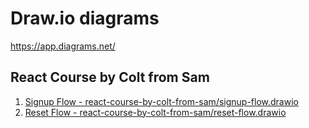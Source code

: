 # Draw.io diagrams
https://app.diagrams.net/

## React Course by Colt from Sam
1. [Signup Flow - react-course-by-colt-from-sam/signup-flow.drawio](https://app.diagrams.net/#Hsamuelsalomonv%2Fdiagrams%2Fmain%2Freact-course-by-colt-from-sam%2Fsignup-flow.drawio#%7B%22pageId%22%3A%229361dd3d-8414-5efd-6122-117bd74ce7a7%22%7D) 
2. [Reset Flow - react-course-by-colt-from-sam/reset-flow.drawio](https://app.diagrams.net/#Hsamuelsalomonv%2Fdiagrams%2Fmain%2Freact-course-by-colt-from-sam%2Freset-flow.drawio#%7B%22pageId%22%3A%229361dd3d-8414-5efd-6122-117bd74ce7a7%22%7D)